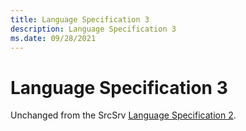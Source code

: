 ```yaml
---
title: Language Specification 3
description: Language Specification 3
ms.date: 09/28/2021
---
```


# Language Specification 3

Unchanged from the SrcSrv [Language Specification 2](language-specification-2.md).
